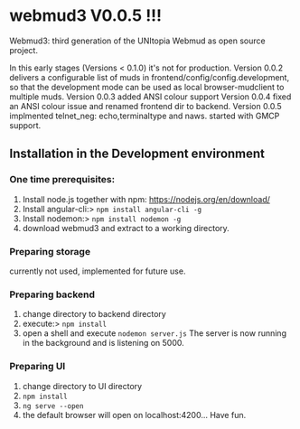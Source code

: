 # webmud3 V0.0.5 !!!
Webmud3: third generation of the UNItopia Webmud as open source project.

In this early stages (Versions < 0.1.0) it's not for production.
Version 0.0.2 delivers a configurable list of muds in frontend/config/config.development, so that the development mode can be used as local browser-mudclient to multiple muds.
Version 0.0.3 added ANSI colour support
Version 0.0.4 fixed an ANSI colour issue and renamed frontend dir to backend.
Version 0.0.5 implmented telnet_neg: echo,terminaltype and naws. started with GMCP support.

## Installation in the Development environment
### One time prerequisites:
1. Install node.js together with npm: https://nodejs.org/en/download/
2. Install angular-cli:> `npm install angular-cli -g`
3. Install nodemon:> `npm install nodemon -g`
4. download webmud3 and extract to a working directory.

### Preparing storage
currently not used, implemented for future use.

### Preparing backend
1. change directory to backend directory
2. execute:> `npm install`
3. open a shell and execute `nodemon server.js`
The server is now running in the background and is listening on 5000.

### Preparing UI
1. change directory to UI directory
2. `npm install`
3. `ng serve --open`
4. the default browser will open on localhost:4200... Have fun.
